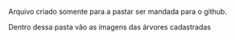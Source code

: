 Arquivo criado somente para a pastar ser mandada para o github.

Dentro dessa pasta vão as imagens das árvores cadastradas
